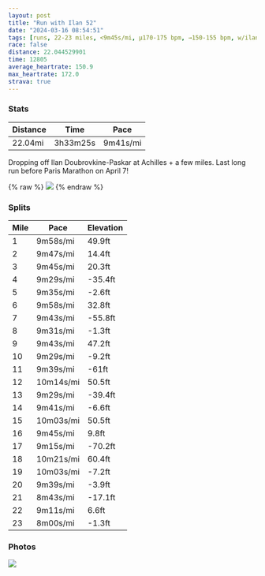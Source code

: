 ```yaml
---
layout: post
title: "Run with Ilan 52"
date: "2024-03-16 08:54:51"
tags: [runs, 22-23 miles, <9m45s/mi, μ170-175 bpm, →150-155 bpm, w/ilan]
race: false
distance: 22.044529901
time: 12805
average_heartrate: 150.9
max_heartrate: 172.0
strava: true
---
```


### Stats

| Distance | Time | Pace |
|----------|------|------|
|22.04mi|3h33m25s|9m41s/mi|

Dropping off Ilan Doubrovkine-Paskar at Achilles + a few miles. Last long run before Paris Marathon on April 7!

{% raw %}
<img src='https://maps.googleapis.com/maps/api/staticmap?maptype=roadmap&path=enc:{fwwFlxsbM{FiJy@?sBkBuCiAsD[}FkGcY{PcH}FaEeBsEyCrBgKlBiD}CcDtBoC@iBxBsALw@sAmE|@kEqAe@JqCr@wBOwCbBqEVwCe@kBaJiF{BuCYmDjAiFC_AuAqCkDoBeEwHsEyAsCtAqBQ{CkCsByE_DC}GwBwBwAsEoFeEoByCeC{AiFZkGYcBwZ}SqCwAmHe@cBViB~AsAOuEwCoG}HuDHaG}@iD{Fo@e@oAh@ShApBdE]vCqBDgEgEmCoAmALcDhFaBxKdAbCvBXz@}@n@iDpAeA~AFpEg@vBpCvBxGbDpBxApGjAvB|JbFnDnGdB`@vDLnAnBz@tE|@lBbCrChFx@fFiArCV~DzDfAtCtAtAhGF|@h@jE|GrMhQrD`@`H]lBxB\vCf@bAjOdHlB`C^rAfFhGnBbAnD}@`EeITgFy@yAaHkDiDuDEmEhAaFm@uB{G}E}AqEiAsAoDy@u@FgAjA}C[gBaB_D}F_CJiH{B{DiCgDkEeG}CwAkBgAeEKuBVcDk@_Dg^{TcEFsBe@}A\mBxA_BUsGkFqA{BNw@i@`@uBuAkDNoFeAyDsG_AFg@n@FhBhApBRvAmAhBcAGeEeEqDoAwBxAsBnEiA`JhBtChB@p@wCxA}BlEy@tBLfDvEt@|DjD~AdB|GbB|ClI~DfBdB|@zCh@b@xEVhAd@`AbBzAdGbCrDtD`BhIwAjErArBxBdDxFlG?dAt@|E|HlBpAjBdCdEvH~At@hJ]fAb@r@~@rAdF~N~GjHpKhCfCrCf@lAs@rEcITwFu@{AsH_E_CsCk@uDtA}D?eB}AeDuD}BgDoGcEaBuAJcAz@wBCyCgCuBcFqCCwGkB}CcBqEqF}DiByDuDcAaGb@cDK_AmAcCu\_UkIc@mAX{AvAaBGiEcC}BgC]o@KiBe@d@{B_BoDP}E{@{AuAkAaD{@o@m@RYxAFfAnAlCLzAQb@oB^qFqF{Bu@gAJuDpGiA~ILpAn@dArB\h@e@d@}CbAkBfCR`CaA|Ad@`BtBdBnGdE|CnAzFjAtBzJfFjA|A~@jClAfAxFTt@dAnAhGpDpE~EfB|GyAfBVpEjEjCnEhHZtAfAlDvF~DbEbFzIfCdA~GOtB^~@~@pAxEfFtDdHfCvGtJtHnF`B`EBn@i@lAf@jBfHtBvHnDfEtE`G`C`@fAt@r@J[nErDjErBuArFO~AcBfFlAn@Fl@nNjI|EhEhDjAfFtDVh@e@hCu@hAiAtDk@rCLkCvBqFd@mCuAfI}@~@_@hC@yC|CgFAs@aBbI&key=AIzaSyC1MId7bFpkLXNAaYhBSTb8jLyiSqzbDtM&size=800x800&markers=color:yellow|label:S|40.75646,-73.99831&markers=color:green|label:F|40.756039999999985,-73.99714999999982'>
{% endraw %}

### Splits

| Mile | Pace | Elevation |
|------|------|-----------|
|1|9m58s/mi|49.9ft|
|2|9m47s/mi|14.4ft|
|3|9m45s/mi|20.3ft|
|4|9m29s/mi|-35.4ft|
|5|9m35s/mi|-2.6ft|
|6|9m58s/mi|32.8ft|
|7|9m43s/mi|-55.8ft|
|8|9m31s/mi|-1.3ft|
|9|9m43s/mi|47.2ft|
|10|9m29s/mi|-9.2ft|
|11|9m39s/mi|-61ft|
|12|10m14s/mi|50.5ft|
|13|9m29s/mi|-39.4ft|
|14|9m41s/mi|-6.6ft|
|15|10m03s/mi|50.5ft|
|16|9m45s/mi|9.8ft|
|17|9m15s/mi|-70.2ft|
|18|10m21s/mi|60.4ft|
|19|10m03s/mi|-7.2ft|
|20|9m39s/mi|-3.9ft|
|21|8m43s/mi|-17.1ft|
|22|9m11s/mi|6.6ft|
|23|8m00s/mi|-1.3ft|

### Photos
<img src='https://dgtzuqphqg23d.cloudfront.net/4weTkfm1FDTLOXggKuCyVQSUHfC1MOZkXzVGj38UqTE-576x768.jpg'>
